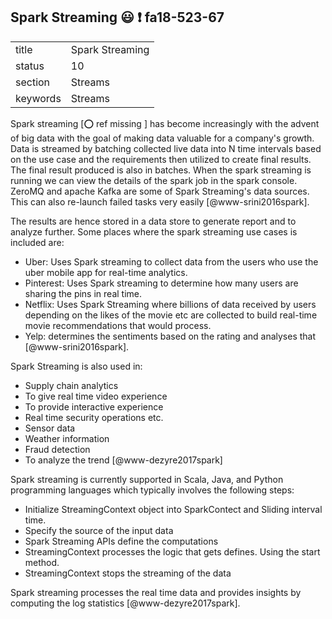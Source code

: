 ## Spark Streaming :smiley: :exclamation: fa18-523-67


|          |                     |
| -------- | ------------------- |
| title    | Spark Streaming     | 
| status   | 10                  |
| section  | Streams             |
| keywords | Streams             |



Spark streaming [:o: ref missing ] has become increasingly with the advent of big data with the goal
of making data valuable for a company's growth. Data is streamed by batching
collected live data into N time intervals based on the use case and the
requirements then utilized to create final results. The final result produced is
also in batches. When the spark streaming is running we can view the details of
the spark job in the spark console. ZeroMQ and apache Kafka are some of Spark
Streaming's data sources. This can also re-launch failed tasks very easily
[@www-srini2016spark].

The results are hence stored in a data store to generate report and to analyze 
further. Some places where the spark streaming use cases is included are:

-	Uber: Uses Spark streaming to collect data from the users who use the uber 
     mobile app for real-time analytics.
-	Pinterest: Uses Spark streaming to determine how many users are sharing the
     pins in real time.
-	Netflix: Uses Spark Streaming where billions of data received by users 
     depending on the likes of the movie etc are collected to build real-time movie
     recommendations that would process.
-	Yelp: determines the sentiments based on the rating and analyses that 
     [@www-srini2016spark].

Spark Streaming is also used in:

-	Supply chain analytics
-	To give real time video experience 
-	To provide interactive experience 
-	Real time security operations etc.
-	Sensor data
-	Weather information
-	Fraud detection
-	To analyze the trend [@www-dezyre2017spark]

Spark streaming is currently supported in Scala, Java, and Python programming
languages which typically involves the following steps:

-	Initialize StreamingContext object into SparkContect and Sliding interval
     time.
-	Specify the source of the input data 
-	Spark Streaming APIs define the computations
-	StreamingContext processes the logic that gets defines. Using the start
     method.
-	StreamingContext stops the streaming of the data 

Spark streaming processes the real time data and provides insights by computing
the log statistics [@www-dezyre2017spark].

     
